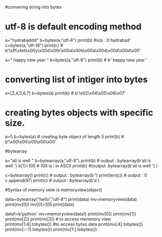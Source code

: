 
#convering string into bytes
# utf-8 is default encoding method

a="hydrabaddd"
b=bytes(a,"utf-8")
print(b) #o/p : b'hydrabad'
c=bytes(a,"utf-16")
print(c) # b'\xff\xfeh\x00y\x00d\x00r\x00a\x00b\x00a\x00d\x00d\x00d\x00'

a=" happy new year "
b=bytes(a,"utf-8")
print(b)  # b' happy new year '

# converting list of intiger into bytes

a=[2,4,5,6,7]
b=bytes(a)
print(b) # b'\x02\x04\x05\x06\x07'

# creating bytes objects with specific size.

a=5 
b=bytes(a) # creating byte object of length 5
print(b) # b'\x00\x00\x00\x00\x00'

#bytearray 

a="all is well "
b=bytearray(a,"utf-8")
print(b) # output : bytearray(b'all is well ')
b[1]=105 # 105 is i in ASCII 
print(b) #(output :bytearray(b'ail is well ') )

c=bytearray()
print(c) # output : bytearray(b'')
print(len(c)) # output : 0
c.append(97)
print(c) # output : bytearray(b'a')


#Syntax of memory veiw is memoryview(object)

data=bytearray("hello","utf-8")
print(data)
mv=memoryview(data)
print(mv[0])
mv[0]=105
print(data)

data1=b'python'
mv=memoryview(data1)
print(mv[0])
print(mv[1])
print(mv[2])
print(mv[3]) # to access memmory view
print(mv[1:4].tobytes())  #to access bytes data
print(mv[:4].tobytes())
print(mv[::-1].tobytes())
print(mv[1:].tobytes())

